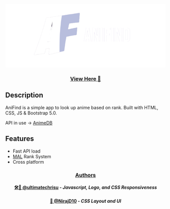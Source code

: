 

<p align="center">
  <img src="imgs/AniFind_Logo-r.png">
</p>
<h3 align ="center"><a href="https://ultimatechrisu.github.io/AniFind/">View Here 🔗</a></h3>

## Description

AniFind is a simple app to look up anime based on rank.
Built with HTML, CSS, JS & Bootstrap 5.0.

API in use → [AnimeDB](https://rapidapi.com/brian.rofiq/api/anime-db/)



## Features

- Fast API load
- [MAL](https://myanimelist.net) Rank System
- Cross platform




<h3 align="center"><ins>Authors</ins></h3>

<h4 align="center"><a href="https://www.github.com/ultimatechrisu">🛠️🎨 @ultimatechrisu</a> - <em>Javascript, Logo, and CSS Responsiveness</em></h4>
<h4 align="center"><a href="https://www.github.com/NirajD10">🎨 @NirajD10</a> - <em>CSS Layout and UI</em></h4>

